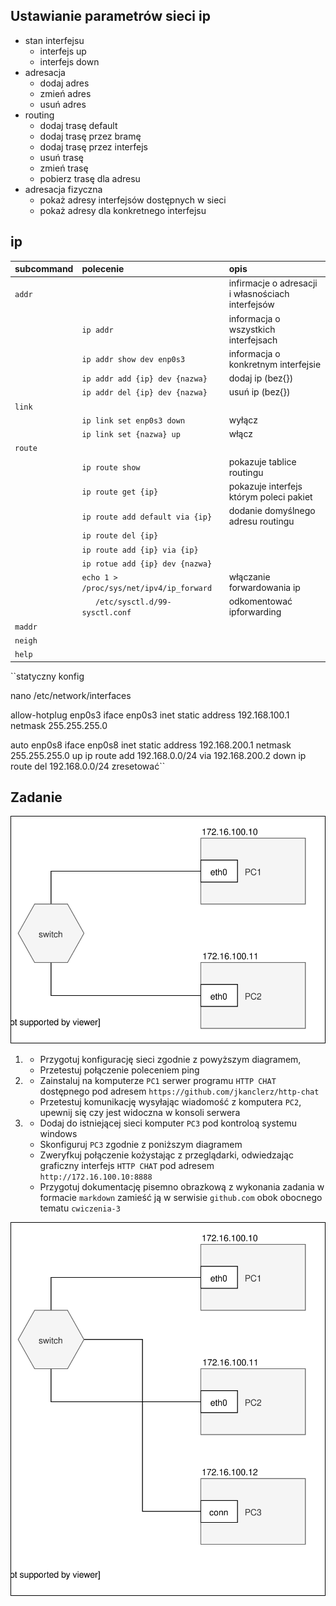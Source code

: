 Ustawianie parametrów sieci ip
------------------------------

* stan interfejsu
    * interfejs up
    * interfejs down
* adresacja
    * dodaj adres
    * zmień adres
    * usuń adres
* routing
    * dodaj trasę default
    * dodaj trasę przez bramę
    * dodaj trasę przez interfejs
    * usuń trasę
    * zmień trasę
    * pobierz trasę dla adresu
* adresacja fizyczna
    * pokaż adresy interfejsów dostępnych w sieci
    * pokaż adresy dla konkretnego interfejsu
     


ip 
-------------------------
| subcommand    |  polecenie   | opis  |
| ------------- |:-------------| :---------------| 
|   ``addr``    |                               | infirmacje o adresacji i własnościach interfejsów |
|               |   ``ip addr``                 | informacja o wszystkich interfejsach              |
|               |   ``ip addr show dev enp0s3`` | informacja o konkretnym interfejsie               |
|               | ``ip addr add {ip} dev {nazwa}`` | dodaj ip (bez{})                               |
|               | ``ip addr del {ip} dev {nazwa}`` |     usuń ip (bez{})                            |
|   ``link``    |                               |  |
|               | ``ip link set enp0s3 down``   |  wyłącz   |
|               | ``ip link set {nazwa} up``    |  włącz    |
|   ``route``   |  | |
|               | ``ip route show`` | pokazuje tablice routingu |
|               |  ``ip route get {ip}``| pokazuje interfejs którym poleci pakiet |
|               | ``ip route add default via {ip}`` | 	dodanie domyślnego adresu routingu |
|         |``ip route del {ip}`` | |
|        | ``ip route add {ip} via {ip}``| |
|        | ``ip rotue add {ip} dev {nazwa}``| |
|        | ``echo 1 > /proc/sys/net/ipv4/ip_forward``| włączanie forwardowania ip |
|        | ``	/etc/sysctl.d/99-sysctl.conf``| odkomentować ipforwarding|
|  ``maddr``    | 
|   ``neigh``   |  | |
|   ``help``    |  | |




``statyczny konfig

nano /etc/network/interfaces

allow-hotplug enp0s3
iface enp0s3 inet static
   address 192.168.100.1
   netmask 255.255.255.0
 
auto enp0s8
iface enp0s8 inet static
   address 192.168.200.1
   netmask 255.255.255.0
   up ip route add 192.168.0.0/24 via 192.168.200.2
   down ip route del 192.168.0.0/24
zresetować``



Zadanie
------------

![zadanie 3](cwiczenia3.svg)

1.
   * Przygotuj konfigurację sieci zgodnie z powyższym diagramem, 
   * Przetestuj połączenie poleceniem ping
2.
   * Zainstaluj na komputerze ``PC1`` serwer programu ``HTTP CHAT`` dostępnego pod adresem ``https://github.com/jkanclerz/http-chat``
   * Przetestuj komunikację wysyłając wiadomość z komputera ``PC2``, upewnij się czy jest widoczna w konsoli serwera
3.
   * Dodaj do istniejącej sieci komputer ``PC3`` pod kontroloą systemu windows
   * Skonfiguruj ``PC3`` zgodnie z poniższym diagramem
   * Zweryfkuj połączenie kożystając z przeglądarki, odwiedzając graficzny interfejs ``HTTP CHAT`` pod adresem ``http://172.16.100.10:8888``
   * Przygotuj dokumentację pisemno obrazkową z wykonania zadania w formacie ``markdown`` zamieść ją w serwisie ``github.com`` obok obocnego tematu ``cwiczenia-3``

![zadanie 3.1](cwiczenia3.1.svg) 
